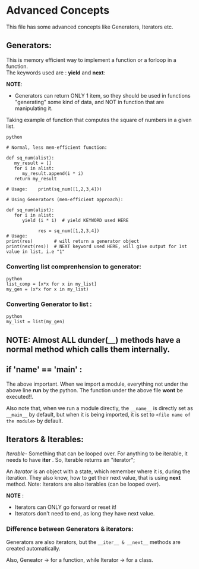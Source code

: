 # Advanced Concepts   

This file has some advanced concepts like Generators, Iterators etc.
   
## Generators:

This is memory efficient way to implement a function or a forloop in a function.   
The keywords used are : **yield** and **next**:

**NOTE**:

* Generators can return ONLY 1 item, so they should be used in functions "generating" some kind of data, and NOT in function that are
manipulating it.

Taking example of function that computes the square of numbers in a given list.

```
python

# Normal, less mem-efficient function:

def sq_num(alist):
   my_result = []
   for i in alist:
      my_result.append(i * i)
   return my_result
   
# Usage:    print(sq_num([1,2,3,4]))

# Using Generators (mem-efficient approach):

def sq_num(alist):
   for i in alist:
      yield (i * i)  # yield KEYWORD used HERE
      
            res = sq_num([1,2,3,4])
# Usage:    
print(res)        # will return a generator object
print(next(res))  # NEXT keyword used HERE, will give output for 1st value in list, i.e "1"
```

### Converting list comprenhension to generator:

```
python
list_comp = [x*x for x in my_list]
my_gen = (x*x for x in my_list)
```

### Converting Generator to list :

```
python
my_list = list(my_gen)
```

## NOTE: Almost ALL dunder(__) methods have a normal method which calls them internally.

## if '__name__' == '__main__' :

The above important. When we import a module, everything not under the above line **run** by the python. The function under the above
file **wont** be executed!!.

Also note that, when we run a module directly, the ```__name__``` is directly set as ```__main__``` by default, but when it is being 
imported, it is set to ```<file name of the module>``` by default.

## Iterators & Iterables:

_Iterable_- Something that can be looped over. For anything to be iterable, it needs to have **__iter__** .
So, Iterable returns an "iterator";    

An _iterator_ is an object with a state, which remember where it is, during the iteration. They also know, how to get their next value, 
that is using **__next__** method. Note: Iterators are also iterables (can be looped over).

**NOTE** : 
* Iterators can ONLY go forward or reset it!
* Iterators don't need to end, as long they have next value.

### Difference between Generators & iterators:   

Generators are also iterators, but the ```__iter__ & __next__``` methods are created automatically.

Also, Geneator -> for a function, while Iterator -> for a class.
